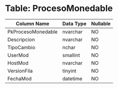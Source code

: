# Table: ProcesoMonedable

| Column Name | Data Type | Nullable |
|-------------|-----------|----------|
| PkProcesoMonedable | nvarchar | NO |
| Descripcion | nvarchar | NO |
| TipoCambio | nchar | NO |
| UserMod | smallint | NO |
| HostMod | nvarchar | NO |
| VersionFila | tinyint | NO |
| FechaMod | datetime | NO |
